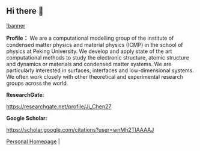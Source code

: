 ## Hi there 👋

[!banner](a.gpg)

**Profile：**
We are a computational modelling group of the institute of condensed matter physics and material physics (ICMP) in the school of physics at Peking University. We develop and apply state of the art computational methods to study the electronic structure, atomic structure and dynamics or materials and condensed matter systems. We are particularly interested in surfaces, interfaces and low-dimensional systems. We often work closely with other theoretical and experimental research groups across the world.

**ResearchGate:**

https://researchgate.net/profile/Ji_Chen27

**Google Scholar:**

https://scholar.google.com/citations?user=wnMh2TIAAAAJ

[Personal Homepage]([https://deepmodeling.com/](https://faculty.pku.edu.cn/chenji/en/zdylm/41019/list/index.htm)) |
